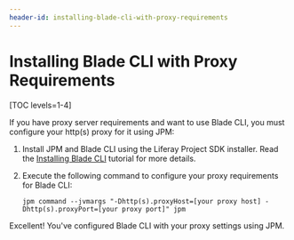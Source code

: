 ```yaml
---
header-id: installing-blade-cli-with-proxy-requirements
---
```


# Installing Blade CLI with Proxy Requirements

[TOC levels=1-4]

If you have proxy server requirements and want to use Blade CLI, you must
configure your http(s) proxy for it using JPM: 

1.  Install JPM and Blade CLI using the Liferay Project SDK installer. Read the
    [Installing Blade CLI](/docs/7-2/reference/-/knowledge_base/reference/installing-blade-cli)
    tutorial for more details.

2.  Execute the following command to configure your proxy requirements for Blade
    CLI:

        jpm command --jvmargs "-Dhttp(s).proxyHost=[your proxy host] -Dhttp(s).proxyPort=[your proxy port]" jpm

Excellent! You've configured Blade CLI with your proxy settings using JPM.
